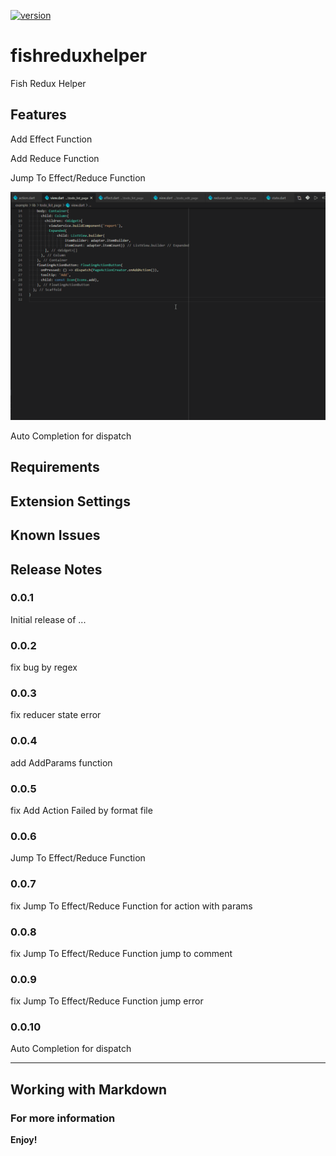 [![version](https://img.shields.io/vscode-marketplace/v/wellchang.fishreduxhelper.svg?style=flat-square&label=vscode%20marketplace)](https://marketplace.visualstudio.com/items?itemName=wellchang.fishreduxhelper)
# fishreduxhelper

Fish Redux Helper

## Features

Add Effect Function

Add Reduce Function

Jump To Effect/Reduce Function

![img](https://github.com/zhangwei911/FishReduxHelper/blob/master/screenShots/jumpToAction.gif?raw=true)


Auto Completion for dispatch

## Requirements


## Extension Settings


## Known Issues


## Release Notes



### 0.0.1

Initial release of ...

### 0.0.2

fix bug by regex

### 0.0.3

fix reducer state error

### 0.0.4

add AddParams function

### 0.0.5

fix Add Action Failed by format file

### 0.0.6

Jump To Effect/Reduce Function

### 0.0.7

fix Jump To Effect/Reduce Function for action with params

### 0.0.8

fix Jump To Effect/Reduce Function jump to comment

### 0.0.9

fix Jump To Effect/Reduce Function jump error

### 0.0.10

Auto Completion for dispatch

-----------------------------------------------------------------------------------------------------------

## Working with Markdown


### For more information


**Enjoy!**
